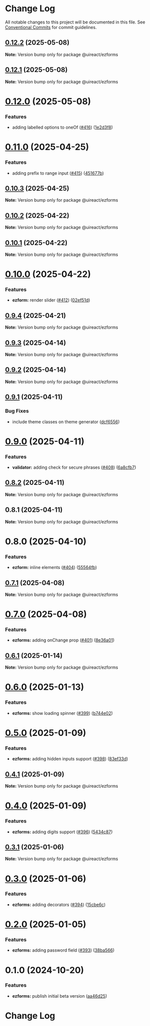 # Change Log

All notable changes to this project will be documented in this file.
See [Conventional Commits](https://conventionalcommits.org) for commit guidelines.

## [0.12.2](https://github.com/inavac182/uireact/compare/@uireact/ezforms@0.12.1...@uireact/ezforms@0.12.2) (2025-05-08)

**Note:** Version bump only for package @uireact/ezforms





## [0.12.1](https://github.com/inavac182/uireact/compare/@uireact/ezforms@0.12.0...@uireact/ezforms@0.12.1) (2025-05-08)

**Note:** Version bump only for package @uireact/ezforms





# [0.12.0](https://github.com/inavac182/uireact/compare/@uireact/ezforms@0.11.0...@uireact/ezforms@0.12.0) (2025-05-08)


### Features

* adding labelled options to oneOf ([#416](https://github.com/inavac182/uireact/issues/416)) ([1e2d3f8](https://github.com/inavac182/uireact/commit/1e2d3f80d8427af84b58ac599dd0bc97484ed2cd))





# [0.11.0](https://github.com/inavac182/uireact/compare/@uireact/ezforms@0.10.3...@uireact/ezforms@0.11.0) (2025-04-25)


### Features

* adding prefix to range input ([#415](https://github.com/inavac182/uireact/issues/415)) ([451677b](https://github.com/inavac182/uireact/commit/451677b23030391214e17673c898d07f86c17f4d))





## [0.10.3](https://github.com/inavac182/uireact/compare/@uireact/ezforms@0.10.2...@uireact/ezforms@0.10.3) (2025-04-25)

**Note:** Version bump only for package @uireact/ezforms





## [0.10.2](https://github.com/inavac182/uireact/compare/@uireact/ezforms@0.10.1...@uireact/ezforms@0.10.2) (2025-04-22)

**Note:** Version bump only for package @uireact/ezforms





## [0.10.1](https://github.com/inavac182/uireact/compare/@uireact/ezforms@0.10.0...@uireact/ezforms@0.10.1) (2025-04-22)

**Note:** Version bump only for package @uireact/ezforms





# [0.10.0](https://github.com/inavac182/uireact/compare/@uireact/ezforms@0.9.4...@uireact/ezforms@0.10.0) (2025-04-22)


### Features

* **ezform:** render slider ([#412](https://github.com/inavac182/uireact/issues/412)) ([02ef51d](https://github.com/inavac182/uireact/commit/02ef51d63536cb48d75357e271882e2865638212))





## [0.9.4](https://github.com/inavac182/uireact/compare/@uireact/ezforms@0.9.3...@uireact/ezforms@0.9.4) (2025-04-21)

**Note:** Version bump only for package @uireact/ezforms





## [0.9.3](https://github.com/inavac182/uireact/compare/@uireact/ezforms@0.9.2...@uireact/ezforms@0.9.3) (2025-04-14)

**Note:** Version bump only for package @uireact/ezforms





## [0.9.2](https://github.com/inavac182/uireact/compare/@uireact/ezforms@0.9.1...@uireact/ezforms@0.9.2) (2025-04-14)

**Note:** Version bump only for package @uireact/ezforms





## [0.9.1](https://github.com/inavac182/uireact/compare/@uireact/ezforms@0.9.0...@uireact/ezforms@0.9.1) (2025-04-11)


### Bug Fixes

* include theme classes on theme generator ([dcf6556](https://github.com/inavac182/uireact/commit/dcf6556db01817442055a85af18afabd54ba5ccf))





# [0.9.0](https://github.com/inavac182/uireact/compare/@uireact/ezforms@0.8.2...@uireact/ezforms@0.9.0) (2025-04-11)


### Features

* **validator:** adding check for secure phrases ([#408](https://github.com/inavac182/uireact/issues/408)) ([6a8cfb7](https://github.com/inavac182/uireact/commit/6a8cfb7832e490a345cc342d163057a07c5e8553))





## [0.8.2](https://github.com/inavac182/uireact/compare/@uireact/ezforms@0.8.1...@uireact/ezforms@0.8.2) (2025-04-11)

**Note:** Version bump only for package @uireact/ezforms





## 0.8.1 (2025-04-11)

**Note:** Version bump only for package @uireact/ezforms





# 0.8.0 (2025-04-10)


### Features

* **ezform:** inline elements ([#404](https://github.com/inavac182/uireact/issues/404)) ([55564fb](https://github.com/inavac182/uireact/commit/55564fb11b7e275ddac4fb3f3086dc08bd3c37d3))





## [0.7.1](https://github.com/inavac182/uireact/compare/@uireact/ezforms@0.7.0...@uireact/ezforms@0.7.1) (2025-04-08)

**Note:** Version bump only for package @uireact/ezforms





# [0.7.0](https://github.com/inavac182/uireact/compare/@uireact/ezforms@0.6.1...@uireact/ezforms@0.7.0) (2025-04-08)


### Features

* **ezforms:** adding onChange prop ([#401](https://github.com/inavac182/uireact/issues/401)) ([8e36a01](https://github.com/inavac182/uireact/commit/8e36a01652581e307989603097dc268a73746ace))





## [0.6.1](https://github.com/inavac182/uireact/compare/@uireact/ezforms@0.6.0...@uireact/ezforms@0.6.1) (2025-01-14)

**Note:** Version bump only for package @uireact/ezforms





# [0.6.0](https://github.com/inavac182/uireact/compare/@uireact/ezforms@0.5.0...@uireact/ezforms@0.6.0) (2025-01-13)


### Features

* **ezforms:** show loading spinner ([#399](https://github.com/inavac182/uireact/issues/399)) ([b744e02](https://github.com/inavac182/uireact/commit/b744e025ab82b7674e0693b9b7b4789d0eea7efa))





# [0.5.0](https://github.com/inavac182/uireact/compare/@uireact/ezforms@0.4.1...@uireact/ezforms@0.5.0) (2025-01-09)


### Features

* **ezforms:** adding hidden inputs support ([#398](https://github.com/inavac182/uireact/issues/398)) ([83ef33d](https://github.com/inavac182/uireact/commit/83ef33d5768a30b84d3864e4ee3c867159e441c1))





## [0.4.1](https://github.com/inavac182/uireact/compare/@uireact/ezforms@0.4.0...@uireact/ezforms@0.4.1) (2025-01-09)

**Note:** Version bump only for package @uireact/ezforms





# [0.4.0](https://github.com/inavac182/uireact/compare/@uireact/ezforms@0.3.1...@uireact/ezforms@0.4.0) (2025-01-09)


### Features

* **ezforms:** adding digits support ([#396](https://github.com/inavac182/uireact/issues/396)) ([5434c87](https://github.com/inavac182/uireact/commit/5434c87018166fc114e3fa1abd33e2739443f389))





## [0.3.1](https://github.com/inavac182/uireact/compare/@uireact/ezforms@0.3.0...@uireact/ezforms@0.3.1) (2025-01-06)

**Note:** Version bump only for package @uireact/ezforms





# [0.3.0](https://github.com/inavac182/uireact/compare/@uireact/ezforms@0.2.0...@uireact/ezforms@0.3.0) (2025-01-06)


### Features

* **ezforms:** adding decorators ([#394](https://github.com/inavac182/uireact/issues/394)) ([15cbe6c](https://github.com/inavac182/uireact/commit/15cbe6ca85870e3ebd0c29bd3910fca2d17e19cc))





# [0.2.0](https://github.com/inavac182/uireact/compare/@uireact/ezforms@0.1.0...@uireact/ezforms@0.2.0) (2025-01-05)


### Features

* **ezforms:** adding password field ([#393](https://github.com/inavac182/uireact/issues/393)) ([38ba566](https://github.com/inavac182/uireact/commit/38ba566ee3f7322a5475c6d0fd3fd7dbe92b3f03))





# 0.1.0 (2024-10-20)


### Features

* **ezforms:** publish initial beta version ([aa46d25](https://github.com/inavac182/uireact/commit/aa46d25e0891598934658bcae6c1ce59d87ab281))





# Change Log
